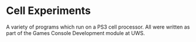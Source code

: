# Cell Experiments
A variety of programs which run on a PS3 cell processor. All were written as part of the Games Console Development module at UWS.
